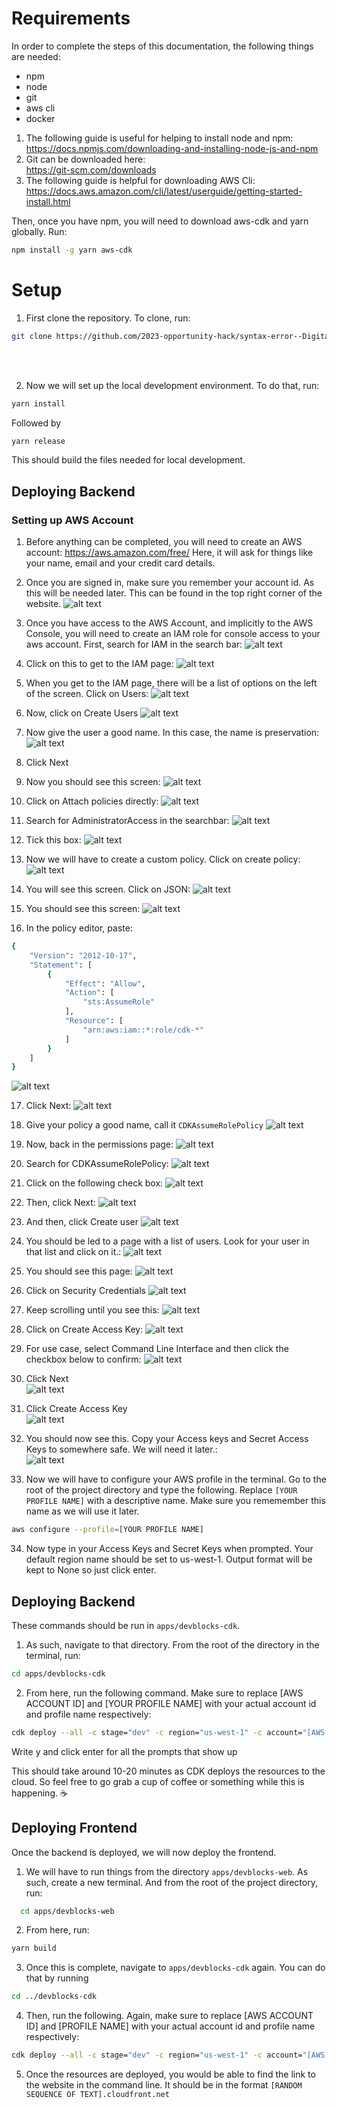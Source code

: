 # **Requirements**
In order to complete the steps of this documentation, the following things are needed:
- npm
- node
- git
- aws cli
- docker

1. The following guide is useful for helping to install node and npm:  
https://docs.npmjs.com/downloading-and-installing-node-js-and-npm  
2. Git can be downloaded here:  
https://git-scm.com/downloads  
3. The following guide is helpful for downloading AWS Cli:
https://docs.aws.amazon.com/cli/latest/userguide/getting-started-install.html


Then, once you have npm, you will need to download aws-cdk and yarn globally. Run:
```bash
npm install -g yarn aws-cdk
```

# **Setup**
1. First clone the repository. To clone, run:
```bash
git clone https://github.com/2023-opportunity-hack/syntax-error--DigitalRecordsManagementforMuseumsandHistoricalSites
```
<br/>
<br/>

2. Now we will set up the local development environment. To do that, run:
```bash
yarn install
```
Followed by 
```bash
yarn release
```
This should build the files needed for local development.

## **Deploying Backend**
### Setting up AWS Account
1. Before anything can be completed, you will need to create an AWS account:
https://aws.amazon.com/free/
Here, it will ask for things like your name, email and your credit card details.

2. Once you are signed in, make sure you remember your account id. As this will be needed later. This can be found in the top right corner of the website.
![alt text](image.png)

3. Once you have access to the AWS Account, and implicitly to the AWS Console, you will need to create an IAM role for console access to your aws account. First, search for IAM in the search bar:
![alt text](image-1.png)

4. Click on this to get to the IAM page:
![alt text](image-2.png)

5. When you get to the IAM page, there will be a list of options on the left of the screen. Click on Users:
![alt text](image-3.png)

6. Now, click on Create Users
![alt text](image-4.png)

7. Now give the user a good name. In this case, the name is preservation:
![alt text](image-5.png)

8. Click Next
9. Now you should see this screen: 
![alt text](image-6.png)

10. Click on Attach policies directly:
![alt text](image-7.png)

11. Search for AdministratorAccess in the searchbar:
![alt text](image-8.png)

12. Tick this box:
![alt text](image-10.png)

13. Now we will have to create a custom policy. Click on create policy:
![alt text](image-12.png)

14. You will see this screen. Click on JSON:
![alt text](image-14.png)

15. You should see this screen:
![alt text](image-15.png)

16. In the policy editor, paste: 
```bash
{
    "Version": "2012-10-17",
    "Statement": [
        {
            "Effect": "Allow",
            "Action": [
                "sts:AssumeRole"
            ],
            "Resource": [
                "arn:aws:iam::*:role/cdk-*"
            ]
        }
    ]
}
```
![alt text](image-16.png)

  
17. Click Next:
![alt text](image-17.png)

18. Give your policy a good name, call it `CDKAssumeRolePolicy`
![alt text](image-18.png)

19. Now, back in the permissions page:
![alt text](image-20.png)

20. Search for CDKAssumeRolePolicy:
![alt text](image-21.png)

21. Click on the following check box:
![alt text](image-22.png)

22. Then, click Next:
![alt text](image-23.png)

23. And then, click Create user
![alt text](image-24.png)

24. You should be led to a page with a list of users. Look for your user in that list and click on it.:
![alt text](image-25.png)

25. You should see this page:
![alt text](image-26.png)

26. Click on Security Credentials
![alt text](image-27.png)

27. Keep scrolling until you see this:
![alt text](image-28.png)

28. Click on Create Access Key:
![alt text](image-29.png)

29. For use case, select Command Line Interface and then click the checkbox below to confirm:
![alt text](image-30.png)

30. Click Next  
![alt text](image-31.png)

31. Click Create Access Key  
![alt text](image-32.png)

32. You should now see this. Copy your Access keys and Secret Access Keys to somewhere safe. We will need it later.:  
![alt text](image-33.png)

33. Now we will have to configure your AWS profile in the terminal. Go to the root of the project directory and type the following. Replace `[YOUR PROFILE NAME]` with a descriptive name. Make sure you rememember this name as we will use it later.
```bash
aws configure --profile=[YOUR PROFILE NAME]
```

34. Now type in your Access Keys and Secret Keys when prompted.
Your default region name should be set to us-west-1.
Output format will be kept to None so just click enter.

## Deploying Backend
These commands should be run in `apps/devblocks-cdk`.
1. As such, navigate to that directory. From the root of the directory in the terminal, run:
```bash
cd apps/devblocks-cdk
```

2. From here, run the following command. Make sure to replace [AWS ACCOUNT ID] and [YOUR PROFILE NAME] with your actual account id and profile name respectively:
```bash
cdk deploy --all -c stage="dev" -c region="us-west-1" -c account="[AWS ACCOUNT ID]" --profile=[YOUR PROFILE NAME] -O ../devblocks-web/exports/cdk-exports-dev.json 
```
Write y and click enter for all the prompts that show up

This should take around 10-20 minutes as CDK deploys the resources to the cloud. So feel free to go grab a cup of coffee or something while this is happening. ☕

## Deploying Frontend
Once the backend is deployed, we will now deploy the frontend.
1. We will have to run things from the directory `apps/devblocks-web`. As such, create a new terminal. And from the root of the project directory, run:
```bash
  cd apps/devblocks-web
```

2. From here, run:
```bash
yarn build
```

3. Once this is complete, navigate to `apps/devblocks-cdk` again. You can do that by running 
```bash
cd ../devblocks-cdk
```
4. Then, run the following. Again, make sure to replace  [AWS ACCOUNT ID]  and [PROFILE NAME] with your actual account id and profile name respectively:
```bash
cdk deploy --all -c stage="dev" -c region="us-west-1" -c account="[AWS ACCOUNT ID]" --profile=[PROFILE NAME]
```

5. Once the resources are deployed, you would be able to find the link to the website in the command line.
It should be in the format `[RANDOM SEQUENCE OF TEXT].cloudfront.net`